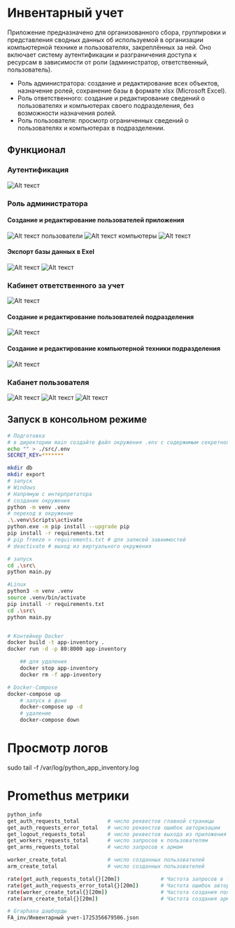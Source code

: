 # Инвентарный учет

Приложение предназначено для организованного сбора, группировки и представления сводных данных об используемой в организации компьютерной технике и пользователях, закреплённых за ней. Оно включает систему аутентификации и разграничения доступа к ресурсам в зависимости от роли (администратор, ответственный, пользователь).
- Роль администратора: создание и редактирование всех объектов, назначение ролей, сохранение базы в формате xlsx (Microsoft Excel).
- Роль ответственного: создание и редактирование сведений о пользователях и компьютерах своего подразделения, без возможности назначения ролей.
- Роль пользователя: просмотр ограниченных сведений о пользователях и компьютерах в подразделении.

## Функционал

### Аутентификация

![Alt текст](.md/1.jpg)

### Роль администратора
#### Создание и редактирование пользователей приложения
![Alt текст](.md/2.jpg)
пользователи
![Alt текст](.md/2_2.jpg)
компьютеры
![Alt текст](.md/3.jpg)

#### Экспорт базы данных в Exel
![Alt текст](.md/4.jpg)
![Alt текст](.md/5.jpg)

### Кабинет ответственного за учет
![Alt текст](.md/6.jpg)
#### Создание и редактирование пользователей подразделения
![Alt текст](.md/7.jpg)
#### Создание и редактирование компьютерной техники подразделения
![Alt текст](.md/8.jpg)


### Кабанет пользователя
![Alt текст](.md/9.jpg)
![Alt текст](.md/10.jpg)
![Alt текст](.md/11.jpg)

## Запуск в консольном режиме

```bash
# Подготовка
# в директории main создайте файл окружения .env с содержимым секретного ключа для генерации токена
echo "" > ./src/.env
SECRET_KEY=*******

mkdir db
mkdir export
# запуск
# Windows
# Напрямую с интерпретатора
# создание окружения
python -m venv .venv
# переход в окружение
.\.venv\Scripts\activate
python.exe -m pip install --upgrade pip
pip install -r requirements.txt
# pip freeze > requirements.txt # для записей завиимостей 
# deactivate # выход из виртуального окружения

# запуск
cd .\src\
python main.py

#Linux
python3 -m venv .venv
source .venv/bin/activate
pip install -r requirements.txt
cd .\src\
python main.py


# Контейнер Docker
docker build -t app-inventory .
docker run -d -p 80:8000 app-inventory 

    ## для удаления
    docker stop app-inventory 
    docker rm -f app-inventory

# Docker-Compose
docker-compose up
    # запуск в фоне
    docker-compose up -d
    # удаление
    docker-compose down

```

# Просмотр логов
sudo tail -f /var/log/python_app_inventory.log


# Promethus метрики
```bash
python_info
get_auth_requests_total         # число реквестов главной страницы
get_auth_requests_error_total   # число реквестов ошибок авторизации
get_logout_requests_total       # число реквестов выхода из приложения
get_workers_requests_total      # число запросов к пользователям
get_arms_requests_total         # число запросов к армам

worker_create_total             # число созданных пользователей
arm_create_total                # число созданных пользователей

rate(get_auth_requests_total{}[20m])             # Частота запросов в течение 5 минут
rate(get_auth_requests_error_total{}[20m])       # Частота ошибок авторизации
rate(worker_create_total{}[20m])                 # Частота создания пользователей
rate(arm_create_total{}[20m])                    # Частота создания армов

# Graphana дашборды 
FA_inv/Инвентарный учет-1725356679506.json